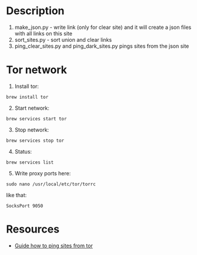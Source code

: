 # Description
1. make_json.py - write link (only for clear site) and it will create a json files with all links on this site
2. sort_sites.py - sort union and clear links
3. ping_clear_sites.py and ping_dark_sites.py pings sites from the json site

# Tor network

1. Install tor:

```
brew install tor
```

2. Start network:
```
brew services start tor
```

3. Stop network:

```
brew services stop tor
```

4. Status:

```
brew services list
```

5. Write proxy ports here:

```
sudo nano /usr/local/etc/tor/torrc
```

like that:

```
SocksPort 9050
```

# Resources
- [Guide how to ping sites from tor](https://medium.com/@jasonrigden/using-tor-with-the-python-request-library-79015b2606cb)
